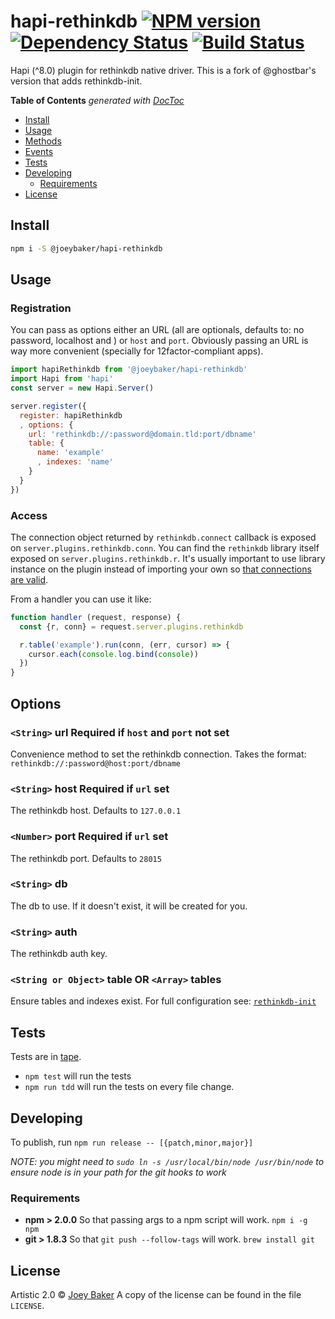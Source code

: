 # hapi-rethinkdb [![NPM version][npm-image]][npm-url] [![Dependency Status][daviddm-url]][daviddm-image] [![Build Status][travis-image]][travis-url]

Hapi (^8.0) plugin for rethinkdb native driver. This is a fork of @ghostbar's version that adds rethinkdb-init.

<!-- START doctoc generated TOC please keep comment here to allow auto update -->
<!-- DON'T EDIT THIS SECTION, INSTEAD RE-RUN doctoc TO UPDATE -->
**Table of Contents**  *generated with [DocToc](http://doctoc.herokuapp.com/)*

- [Install](#install)
- [Usage](#usage)
- [Methods](#methods)
- [Events](#events)
- [Tests](#tests)
- [Developing](#developing)
  - [Requirements](#requirements)
- [License](#license)

<!-- END doctoc generated TOC please keep comment here to allow auto update -->

## Install

```sh
npm i -S @joeybaker/hapi-rethinkdb
```


## Usage

### Registration
You can pass as options either an URL (all are optionals, defaults to: no password, localhost and ) or `host` and `port`. Obviously passing an URL is way more convenient (specially for 12factor-compliant apps).

```js
import hapiRethinkdb from '@joeybaker/hapi-rethinkdb'
import Hapi from 'hapi'
const server = new Hapi.Server()

server.register({
  register: hapiRethinkdb
  , options: {
    url: 'rethinkdb://:password@domain.tld:port/dbname'
    table: {
      name: 'example'
      , indexes: 'name'
    }
  }
})
```

### Access
The connection object returned by `rethinkdb.connect` callback is exposed on `server.plugins.rethinkdb.conn`. You can find the `rethinkdb` library itself exposed on `server.plugins.rethinkdb.r`. It's usually important to use library instance on the plugin instead of importing your own so [that connections are valid](https://github.com/rethinkdb/rethinkdb/issues/3263).

From a handler you can use it like:

```js
function handler (request, response) {
  const {r, conn} = request.server.plugins.rethinkdb

  r.table('example').run(conn, (err, cursor) => {
    cursor.each(console.log.bind(console))
  })
}
```

## Options

### `<String>` url **Required if `host` and `port` not set**
Convenience method to set the rethinkdb connection. Takes the format: `rethinkdb://:password@host:port/dbname`

### `<String>` host **Required if `url` set**
The rethinkdb host. Defaults to `127.0.0.1`

### `<Number>` port **Required if `url` set**
The rethinkdb port. Defaults to `28015`

### `<String>` db
The db to use. If it doesn't exist, it will be created for you.

### `<String>` auth
The rethinkdb auth key.

### `<String or Object>` table OR `<Array>` tables
Ensure tables and indexes exist. For full configuration see: [`rethinkdb-init`](https://github.com/thejsj/rethinkdb-init)

## Tests
Tests are in [tape](https://github.com/substack/tape).

* `npm test` will run the tests
* `npm run tdd` will run the tests on every file change.

## Developing
To publish, run `npm run release -- [{patch,minor,major}]`

_NOTE: you might need to `sudo ln -s /usr/local/bin/node /usr/bin/node` to ensure node is in your path for the git hooks to work_

### Requirements
* **npm > 2.0.0** So that passing args to a npm script will work. `npm i -g npm`
* **git > 1.8.3** So that `git push --follow-tags` will work. `brew install git`

## License

Artistic 2.0 © [Joey Baker](http://byjoeybaker.com) A copy of the license can be found in the file `LICENSE`.


[npm-url]: https://npmjs.org/package/@joeybaker/hapi-rethinkdb
[npm-image]: https://badge.fury.io/js/@joeybaker/hapi-rethinkdb.svg
[travis-url]: https://travis-ci.org/joeybaker/@joeybaker/hapi-rethinkdb
[travis-image]: https://travis-ci.org/joeybaker/@joeybaker/hapi-rethinkdb.svg?branch=master
[daviddm-url]: https://david-dm.org/joeybaker/@joeybaker/hapi-rethinkdb.svg?theme=shields.io
[daviddm-image]: https://david-dm.org/joeybaker/@joeybaker/hapi-rethinkdb
